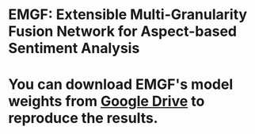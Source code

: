 # EMGF: Extensible Multi-Granularity Fusion Network for Aspect-based Sentiment Analysis

# You can download EMGF's model weights from [Google Drive](https://drive.google.com/drive/folders/1A3ZtkLyrzMwijoFXfyx_5u2rhh341kKw?usp=sharing) to reproduce the results.
